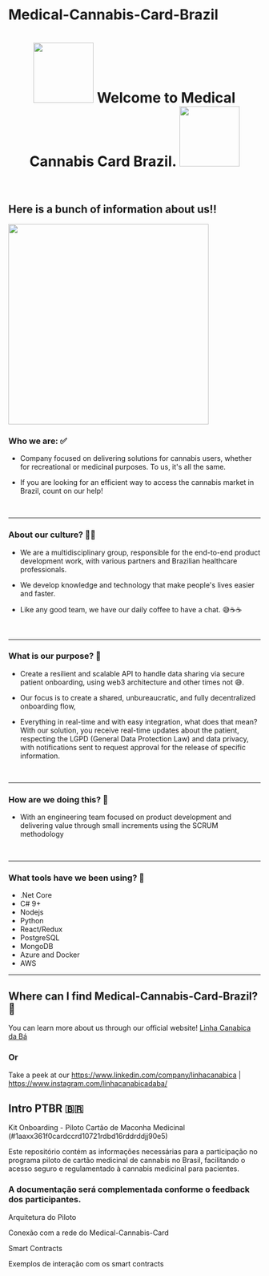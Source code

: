 # Medical-Cannabis-Card-Brazil

<h1 align="center"><img src="https://linhacanabica.com/hubfs/Participe-da-Pesquisa-sobre-Cannabis.png" width="120"> Welcome to Medical Cannabis Card Brazil. <img src="https://linhacanabica.com/hubfs/Participe-da-Pesquisa-sobre-Cannabis.png" width="120"> </h1>

<br/>

## Here is a bunch of information about us‼️

<img src="https://linhacanabica.com/hubfs/CartaoMedicinal.png" width="400">


 ### Who we are: ✅

* Company focused on delivering solutions for cannabis users, whether for recreational or medicinal purposes. To us, it's all the same.

* If you are looking for an efficient way to access the cannabis market in Brazil, count on our help!
<br/>

----

 ### About our culture? ✌🏾

 * We are a multidisciplinary group, responsible for the end-to-end product development work, with various partners and Brazilian healthcare professionals.
 
 * We develop knowledge and technology that make people's lives easier and faster.
 
 * Like any good team, we have our daily coffee to have a chat. 😅☕☕
<br/>

----

 ### What is our purpose? 🎯

* Create a resilient and scalable API to handle data sharing via secure patient onboarding, using web3 architecture and other times not 😅.

* Our focus is to create a shared, unbureaucratic, and fully decentralized onboarding flow,

* Everything in real-time and with easy integration, what does that mean? With our solution, you receive real-time updates about the patient, respecting the LGPD (General Data Protection Law) and data privacy, with notifications sent to request approval for the release of specific information.
<br/>

----

 ### How are we doing this? 🔑

* With an engineering team focused on product development and delivering value through small increments using the SCRUM methodology
<br/>

----

 ### What tools have we been using? 🔨

* .Net Core
* C# 9+
* Nodejs
* Python
* React/Redux
* PostgreSQL
* MongoDB
* Azure and Docker
* AWS

----

 ## Where can I find Medical-Cannabis-Card-Brazil? 🔎

You can learn more about us through our official website!  [Linha Canabica da Bá](https://linhacanabica.com/cartao-medicinal-cannabis)

### Or

Take a peek at our https://www.linkedin.com/company/linhacanabica | https://www.instagram.com/linhacanabicadaba/

 ## Intro PTBR 🇧🇷
Kit Onboarding - Piloto Cartão de Maconha Medicinal (#1aaxx361f0cardccrd10721rdbd16rddrddjj90e5)

Este repositório contém as informações necessárias para a participação no programa piloto de cartão medicinal de cannabis no Brasil, facilitando o acesso seguro e regulamentado à cannabis medicinal para pacientes.

### A documentação será complementada conforme o feedback dos participantes.


Arquitetura do Piloto

Conexão com a rede do Medical-Cannabis-Card

Smart Contracts

Exemplos de interação com os smart contracts
